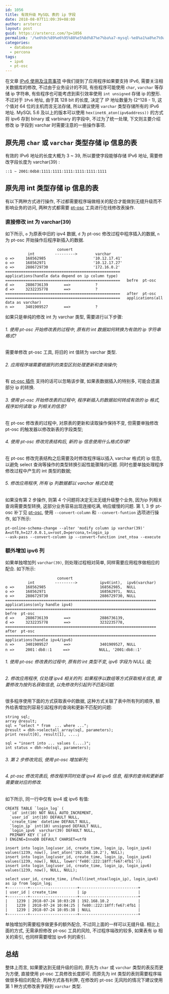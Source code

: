 ```yaml
---
id: 1056
title: 有效升级 MySQL 表的 ip 字段
date: 2018-08-07T11:09:39+08:00
author: arstercz
layout: post
guid: https://arstercz.com/?p=1056
permalink: '/%e6%9c%89%e6%95%88%e5%8d%87%e7%ba%a7-mysql-%e8%a1%a8%e7%9a%84-ip-%e5%ad%97%e6%ae%b5/'
categories:
  - database
  - percona
tags:
  - ipv6
  - pt-osc
---
```

在文章 [IPv6 使用及注意事项](https://arstercz.com/ipv6-%E4%BD%BF%E7%94%A8%E5%8F%8A%E6%B3%A8%E6%84%8F%E4%BA%8B%E9%A1%B9/) 中我们提到了应用程序如果要支持 IPv6, 需要关注相关数据库的修改, 不过由于业务设计的不同, 有些程序可能使用 `char`, `varchar` 等存储 ip 字符串, 有些程序也可能考虑到索引效率使用 `int unsigned` 存储 ip 的整形. 不过对于 `IPv6` 地址, 由于其 128 bit 的长度, 决定了 IP 地址数量为 (2^128 - 1), 这个值对 64 位的主机而言无法存储, 所以建议使用 `varchar` 类型存储所有的 IPv6 地址.  MySQL 5.6 及以上的版本可以使用 `hex(inet6_aton(ipv6address))` 的方式将 ipv6 存到 binary 或 varbinary 的字段中, 不过为了统一处理, 下文则主要介绍修改 ip 字段到 varchar 时需要注意的一些操作事项. 

## 原先用 `char` 或 `varchar` 类型存储 ip 信息的表

有效的 IPv6 地址的长度大概为 3 ~ 39, 所以要使字段能够存储 IPv6 地址, 需要修改字段长度为 varchar(39) :

```
::1 ~ 2001:0db8:1111:1111:1111:1111:1111:1111
```

## 原先用 int 类型存储 ip 信息的表

有以下两种方式进行操作, 不过都需要程序端做相关的配合才能做到无缝升级而不影响业务的访问, 两种方式都需要 [pt-osc](https://arstercz.com/top-10-percona-toolkit-tools-%E4%B8%89/) 工具进行在线修改表操作.

### 直接修改 int 为 varchar(39)

如下所示, `o` 为原表中旧的 ipv4 数据, `d` 为 pt-osc 修改过程中程序插入的数据, `n` 为 pt-osc 开始操作后程序新插入的数据.
```
                       convert
          int         --------->        varchar
o =>     168562985                     '10.12.17.41'
o =>     168562971                     '10.12.17.27'
o =>     2886729730                    '172.16.0.2'
===================================================   applications(handle data depend on ip column type)
===================================================   befre  pt-osc
d =>     2886736139       ==>           ?
d =>     3232235778       ==>           ?
===================================================   after  pt-osc
===================================================   applications(all data as varchar)
n =>     3401909527       ==>           ?
``` 

如果只是单纯的修改 int 为 varchar 类型, 需要进行以下步骤:

###### 1. 使用 pt-osc 开始修改表的过程中, 原有的 int 数据如何转换为有效的 ip 字符串格式?
   需要单修改 pt-osc 工具, 将旧的 int 值转为 varchar 类型.

###### 2. 应用程序端需要根据列的类型区别处理更新和查询操作;
  有 [pt-osc 插件](https://github.com/arstercz/percona-toolkit/blob/2.2/plugin/) 支持的话可以忽略该步骤, 如果表数据插入的特别多, 可能会遗漏部分 ip 的转换.

###### 3. 使用 pt-osc 开始修改表的过程中, 程序新插入的数据如何转成有效的 ip 格式, 程序如何读取 ip 列相关的信息?
 在 pt-osc 修改表的过程中, 对原表的更新和读取操作保持不变, 但需要单独修改 pt-osc 的触发器以修改新表的字段类型;

###### 4. 使用 pt-osc 修改完表结构后, 新的 ip 信息使用什么格式存储?
   在 pt-osc 修改完表结构之后需要及时修改程序端以插入 varchar 格式的 ip 信息, 以避免 select 查询等操作的类型转换引起性能骤降的问题. 同时也要单独处理程序修改过程中产生的 int 类型的数据;

###### 5. 修改应用程序, 所有 ip 列数据都以 varchar 格式处理;

如果没有第 2 步操作, 则第 4 个问题将决定无法无缝升级整个业务, 因为ip 列相关查询需要类型转换, 这部分业务容易出现连接吃满, 响应缓慢的问题. 第 1, 3 步 pt-osc 补丁见 [pt-osc](https://github.com/arstercz/percona-toolkit), 使用 `--convert-column` 和 `--convert-funtion` 选项进行操作, 如下所示:
```
pt-online-schema-change --alter 'modify column ip varchar(39)' A=utf8,h=127.0.0.1,u=root,D=percona,t=login_ip
--ask-pass --convert-column ip --convert-function inet_ntoa --execute
```

### 额外增加 ipv6 列

如果单独增加列 `varchar(39)`, 则处理过程相对简单, 同样需要应用程序做相应的配合. 如下所示:
```
                       convert
          int         --------->          ipv4(int),  ipv6(varchar)
o =>     168562985                        168562985,  NULL
o =>     168562971                        168562971,  NULL
o =>     2886729730                       2886729730, NULL
===================================================================   applications(only handle ipv4)
===================================================================   befre  pt-osc
d =>     2886736139       ==>             2886736139,
d =>     3232235778       ==>             3232235778,
===================================================================   after  pt-osc
===================================================================   applications(handle ipv4/ipv6)
n =>     3401909527       ==>             3401909527, NULL
n =>     2001：db8::1     ==>             NULL, '2001:db8::1'
```

###### 1. 使用 pt-osc 修改表的过程中, 原有的 int 类型不变, ipv6 字段为 NULL 值;

###### 2.  修改应用程序, 仅处理 ipv4 相关的列. 如果程序以数组等方式获取相关信息, 需要修改为按列名获取信息, 以免修改列引起列不匹配问题.
   很多程序使用下面的方式获取表中的数据, 这种方式关联了表中所有列的顺序, 额外给表增加列容易引起程序的查询和更新不匹配的问题:
```
string sql;
array @result;
sql = "select * from  ... where ...";
@result = dbh->selectall_array(sql, parameters);
print result[0], result[1], ....;

sql = "insert into ... values (....)";
int status = dbh->do(sql, parameters);
```

###### 3. 第 2 步修改完后, 使用 pt-osc 增加新列;

###### 4. pt-osc 修改完表后, 修改程序同时处理 ipv4 和 ipv6 信息, 程序的查询和更新都需要做对应的修改.
   如下所示, 同一行中仅有 ipv4 或 ipv6 有值:
```
CREATE TABLE `login_log` (
  `id` int(10) NOT NULL AUTO_INCREMENT,
  `user_id` int(10) DEFAULT NULL,
  `create_time` datetime DEFAULT NULL,
  `login_ip` int(10) unsigned DEFAULT NULL,
  `login_ipv6` varchar(39) DEFAULT NULL,
  PRIMARY KEY (`id`)
) ENGINE=InnoDB DEFAULT CHARSET=utf8

insert into login_log(user_id, create_time, login_ip, login_ipv6) values(1239, now(), inet_aton('192.168.10.2'), NULL);
insert into login_log(user_id, create_time, login_ip, login_ipv6) values(1239, now(), NULL, lower('fe80::222:18ff:fe67:4fb1'));
insert into login_log(user_id, create_time, login_ip, login_ipv6) values(1239, now(), NULL, NULL);

select user_id, create_time, ifnull(inet_ntoa(login_ip), login_ipv6) as ip from login_log;        
+---------+---------------------+--------------------------+
| user_id | create_time         | ip                       |
+---------+---------------------+--------------------------+
|    1239 | 2018-07-24 10:03:28 | 192.168.10.2             |
|    1239 | 2018-07-24 10:04:25 | fe80::222:18ff:fe67:4fb1 |
|    1239 | 2018-07-24 10:05:38 | NULL                     |
+---------+---------------------+--------------------------+
```

单独增加列需要程序做更多的额外配合, 不过同上面的一样可以无缝升级. 相比上面的方式, 无需承担修改 pt-osc 工具的风险, 不过程序端改的较多, 如果表有 ip 相关的索引, 也同样需要增加 ipv6 列的索引.

## 总结

整体上而言, 如果要达到无缝升级的目的, 原先为 `char` 或 `varchar` 类型的表反而更为方便, 直接使用 pt-osc 工具修改长度即可. 而原先为 int 类型的表则需要程序端做很多相应的配合, 两种方式各有利弊, 在修改的 pt-osc 无风险的情况下建议使用第 1 种方式修改表字段到 `varchar` 类型.